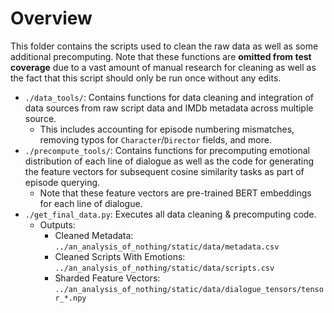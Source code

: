 # Overview

This folder contains the scripts used to clean the raw data as well as some additional precomputing. Note that these functions are **omitted from test coverage** due to a vast amount of manual research for cleaning as well as the fact that this script should only be run once without any edits.

* `./data_tools/`: Contains functions for data cleaning and integration of data sources from raw script data and IMDb metadata across multiple source.
  * This includes accounting for episode numbering mismatches, removing typos for `Character`/`Director` fields, and more. 
* `./precompute_tools/`: Contains functions for precomputing emotional distribution of each line of dialogue as well as the code for generating the feature vectors for subsequent cosine similarity tasks as part of episode querying. 
  * Note that these feature vectors are pre-trained BERT embeddings for each line of dialogue.
* `./get_final_data.py`: Executes all data cleaning & precomputing code.
  * Outputs: 
    * Cleaned Metadata: `../an_analysis_of_nothing/static/data/metadata.csv`
    * Cleaned Scripts With Emotions: `../an_analysis_of_nothing/static/data/scripts.csv`
    * Sharded Feature Vectors: `../an_analysis_of_nothing/static/data/dialogue_tensors/tensor_*.npy`
